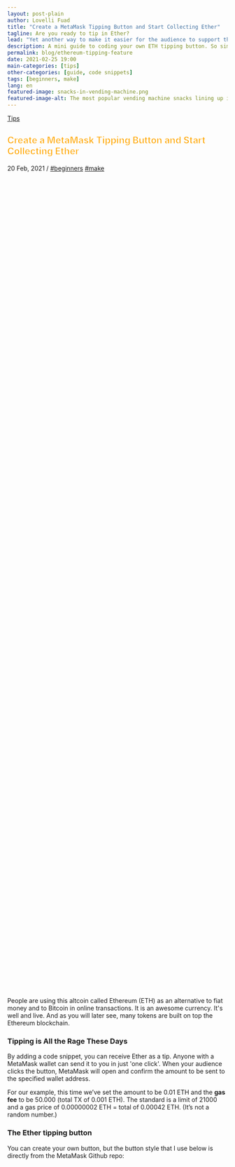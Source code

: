 ```yaml
---
layout: post-plain
author: Lovelli Fuad
title: "Create a MetaMask Tipping Button and Start Collecting Ether"
tagline: Are you ready to tip in Ether?
lead: "Yet another way to make it easier for the audience to support their favourite content creator."
description: A mini guide to coding your own ETH tipping button. So simple it will only take you a bag of chips to complete. 
permalink: blog/ethereum-tipping-feature
date: 2021-02-25 19:00
main-categories: [tips]
other-categories: [guide, code snippets]
tags: [beginners, make]
lang: en
featured-image: snacks-in-vending-machine.png
featured-image-alt: The most popular vending machine snacks lining up inside a vending machine. 
---
```

<!-- Banner coded manually -->
<section class="container mt-10 mb-8">
    <div class="py-20 bg-size-cover bg-position-bottom-center d-flex align-items-end container-fluid" data-bg-src="https://fingertip.top/assets/image/snacks-in-vending-machine.png" style="min-height: 50vh; background-image: url(&quot;https://fingertip.top/assets/image/snacks-in-vending-machine.png&quot;);">
        <div class="container">
            <div class="row align-items-baseline mb-5 ps-xl-4 ps-lg-4 ps-md-4">
            <!-- Display the category -->
                <div class="col-auto">
                  <p class="fs-4 mb-0 text-capitalize" data-aos="fade-down" data-aos-delay="0"><a href="" class="text-light-1">Tips</a></p>
                </div>
            </div>
            <div class="row">
		<div class="col-12 mb-5 col-md-10 col-lg-9">
			<h2 class="display-3 text-light-1 ps-xl-16 px-lg-12 px-md-8 pt-8" style="-webkit-text-fill-color:orange;-webkit-text-stroke-width: 1px;-webkit-text-stroke-color: white;" data-aos="flip-left" data-aos-delay="250">Create a MetaMask Tipping Button and Start Collecting Ether</h2>
		</div>
			<p class="fs-5 text-light-1 text-xl-center text-xxl-center text-lg-center ps-md-8" data-aos="fade-down" data-aos-delay="250">
				<span class="text-light-1" data-aos="fade-down" data-aos-delay="250">20 Feb, 2021</span> /
				<a href="/categories/beginners" class="text-light-1" data-aos="fade-down" data-aos-delay="250">#beginners</a> <a href="/categories/make" class="text-light-1" data-aos="fade-down" data-aos-delay="250">#make</a>
			</p>
            </div>
        </div>
    </div>
</section>
<!-- Content section -->
<section class="bg-bg-3 pb-8">
    <div class="container">
        <div class="row justify-content-center">
            <div class="col-lg-10 col-xl-8 col-xxl-7">
                <p class="pb-8 text-dark-1 fs-2" data-aos="fade-down" data-aos-delay="50">
                    People are using this altcoin called Ethereum (ETH) as an alternative to fiat money and to Bitcoin in online transactions. It is an awesome currency. It's well and live. And as you will later see, many tokens are built on top the Ethereum blockchain.
                </p>
                <h3 class="mb-4 mb-md-8" data-aos="fade-down" data-aos-delay="0">
                    Tipping is All the Rage These Days
                </h3>
                <p class="pb-8 text-dark-1 fs-2" data-aos="fade-down" data-aos-delay="50">
                    By adding a code snippet, you can receive Ether as a tip. Anyone with a MetaMask wallet can send it to you in just 'one click'. When your audience clicks the button, MetaMask will open and confirm the amount to be sent to the specified wallet address.
                </p>
                <p class="pb-8 text-dark-1 fs-2" data-aos="fade-down" data-aos-delay="50">
                    For our example, this time we’ve set the amount to be 0.01 ETH and the <b>gas fee</b> to be 50.000 (total TX of 0.001 ETH). The standard is a limit of 21000 and a gas price of 0.00000002 ETH = total of 0.00042 ETH. (It’s not a random number.)
                </p>
                <h3 class="mb-4 mb-md-8" data-aos="fade-down" data-aos-delay="0">
                    The Ether tipping button
                </h3>
                <p class="pb-8 text-dark-1 fs-2" data-aos="fade-down" data-aos-delay="50">
                    You can create your own button, but the button style that I use below is directly from the MetaMask Github repo:
                </p>
            </div>
            <div class="col-lg-10 col-xl-8 col-xxl-7 pb-8">
                <style>
                    .tip-button{width: 304px;height: 50px;background-size: 100%;background-image: url('/assets/image/3_pay_mm_off.png');cursor: pointer;}
                    .tip-button:hover{background-image:url('/assets/image/3_pay_mm_over.png');}
                    .tip-button:active{background-image:url('/assets/image/3_pay_mm_off.png');}
                </style>
                <div class="tip-button vh-center"></div>
                <!-- Metamask Script -->
                <script>
                    var my_address = '0x9f5F4Cf8ed30F04f772B63d02CDB8a9D5732e8BC'
                    var tipButton = document.querySelector('.tip-button')

                    tipButton.addEventListener('click', function() {

                    if (typeof web3 === 'undefined') {
                        return renderMessage('<div class="text-start">You need to install <a class="text-action-4" href="https://metamask.io/"><u>MetaMask</u></a> to use this.
			</a></div>')
                    }

                    else if (typeof typeof web3 !== 'undefined') {
                    // Request account access if needed
                    ethereum.enable().then(function () {
                    // Acccounts now exposed
                    web3.eth.sendTransaction({
                        to: my_address,
                        from: web3.eth.accounts[0],
                        value: web3.toWei('0.01', 'ether'), 
                        gas: 50000,
                    }, function (err, transactionHash) {
                    if (err) return renderMessage('There was a problem!: ' + err.message)

                    // If you get a transactionHash, you can assume it was sent,
                    // or if you want to guarantee it was received, you can poll
                    // for that transaction to be mined first.
                    renderMessage('Thanks for the generosity!!')
                            })
                        });
                        }

                    })

                    function renderMessage (message) {
                        var messageEl = document.querySelector('.message')
                        messageEl.innerHTML = message
                    }
                    </script>
                    <div class="message mt-8"></div>
            </div>
            <div class="col-lg-10 col-xl-8 col-xxl-7">
                <p class="pb-8 text-dark-1 fs-2" data-aos="fade-down" data-aos-delay="50">
                    Try and click it.
                </p>
                <p class="pb-8 text-dark-1 fs-2" data-aos="fade-down" data-aos-delay="50">
                    See what message it gives you.
                </p>
                <p class="pb-8 text-dark-1 fs-2" data-aos="fade-down" data-aos-delay="50">
                    If it says “you need to install MetaMask to use this” you can try installing MetaMask on your browser following <a href="https://metamask.io/download.html" class="text-action-4">this guide</a>, if you want.
                </p>
                <p class="pb-8 text-dark-1 fs-2" data-aos="fade-down" data-aos-delay="50">
                    I'll break down the code used to get a button like that. Please keep in mind that you're free to use the code, as it doesn't belong to me. You don't need my permission to do so, but it'd be really nice if you could link to this post.
                </p>
                <p class="pb-8 text-dark-1 fs-2" data-aos="fade-down" data-aos-delay="50">
                    <b>So, what's in the code?</b>
                </p>
                <p class="pb-5 mb-0 text-dark-1 fs-2" data-aos="fade-down" data-aos-delay="50">
                    A bit of HTML.
                </p>
		    <pre style="font-family:monospace;" class="html4strict mb-0 fs-4">		
                    <p class="ps-8 bg-bg-2 mb-0">
<span style="color: #009900;">&lt;<span style="color: #000000; font-weight: bold;">div</span> <span style="color: #000066;">class</span><span style="color: #66cc66;">=</span><span style="color: #ff0000;">"tip-button"</span> <span style="color: #000066;">align</span><span style="color: #66cc66;">=</span><span style="color: #ff0000;">"center"</span>&gt;&lt;<span style="color: #66cc66;">/</span><span style="color: #000000; font-weight: bold;">div</span>&gt;</span>
<span style="color: #808080; font-style: italic;">&lt;!-- Metamask Script --&gt;</span>
<span style="color: #009900;">&lt;<span style="color: #000000; font-weight: bold;">div</span> <span style="color: #000066;">class</span><span style="color: #66cc66;">=</span><span style="color: #ff0000;">"message"</span>&gt;&lt;<span style="color: #66cc66;">/</span><span style="color: #000000; font-weight: bold;">div</span>&gt;</span>
		    </p>
		    </pre>
                <p class="pb-8 text-dark-1 fs-2" data-aos="fade-down" data-aos-delay="50">
                    A bit of CSS: insert button.
                </p>
                    <pre class="actionscript mb-0 fs-4" style="font-family:monospace;">
                    <p class="ps-8 bg-bg-2 mb-0">
.<span style="color: #006600;">tip</span>-<span style="color: #0066CC;">button</span> <span style="color: #66cc66;">&#123;</span>
  <span style="color: #0066CC;">width</span>: 250px;
  <span style="color: #0066CC;">height</span>: 40px;
  margin: 10px;
  background-<span style="color: #0066CC;">size</span>: <span style="color: #cc66cc;">100</span><span style="color: #66cc66;">%</span>;
  background-image: <span style="color: #0066CC;">url</span><span style="color: #66cc66;">&#40;</span><span style="color: #ff0000;">'assets/images/3_pay_mm_off.png'</span><span style="color: #66cc66;">&#41;</span>;
  cursor: pointer;
<span style="color: #66cc66;">&#125;</span>
&nbsp;
.<span style="color: #006600;">tip</span>-<span style="color: #0066CC;">button</span>:hover <span style="color: #66cc66;">&#123;</span>
  background-image: <span style="color: #0066CC;">url</span><span style="color: #66cc66;">&#40;</span><span style="color: #ff0000;">'assets/image/3_pay_mm_over.png'</span><span style="color: #66cc66;">&#41;</span>;
<span style="color: #66cc66;">&#125;</span>
&nbsp;
.<span style="color: #006600;">tip</span>-<span style="color: #0066CC;">button</span>:active <span style="color: #66cc66;">&#123;</span>
  background-image: <span style="color: #0066CC;">url</span><span style="color: #66cc66;">&#40;</span><span style="color: #ff0000;">'assets/image/3_pay_mm_off.png'</span><span style="color: #66cc66;">&#41;</span>;
<span style="color: #66cc66;">&#125;</span>
                </p>
                </pre>
	    <p class="py-8 text-dark-1 fs-2" data-aos="fade-down" data-aos-delay="50">
                On an HTML page, the above code goes between the style tags. Just adjust the width and height, depending on the image you're using, or else the image might now show up fully. Change the URL address for the button image to point to the image you want to use.
            </p>
            <p class="pb-8 text-dark-1 fs-2" data-aos="fade-down" data-aos-delay="50">
                And then finally, a bit of JavaScript.
            </p>
	        <pre class="javascript mb-0 fs-4" style="font-family:monospace;">
                <p class="ps-8 bg-bg-2 mb-0">
<span style="color: #339933;">&lt;!--</span> Metamask Script <span style="color: #339933;">--&gt;</span>
<span style="color: #339933;">&lt;</span>script<span style="color: #339933;">&gt;</span>
<span style="color: #000066; font-weight: bold;">var</span> my_address <span style="color: #339933;">=</span> <span style="color: #3366CC;">'0x9f5F4Cf8ed30F04f772B63d02CDB8a9D5732e8BC'</span>
<span style="color: #000066; font-weight: bold;">var</span> tipButton <span style="color: #339933;">=</span> document.<span style="color: #660066;">querySelector</span><span style="color: #009900;">&#40;</span><span style="color: #3366CC;">'.tip-button'</span><span style="color: #009900;">&#41;</span>
&nbsp;
tipButton.<span style="color: #660066;">addEventListener</span><span style="color: #009900;">&#40;</span><span style="color: #3366CC;">'click'</span><span style="color: #339933;">,</span> <span style="color: #000066; font-weight: bold;">function</span><span style="color: #009900;">&#40;</span><span style="color: #009900;">&#41;</span> <span style="color: #009900;">&#123;</span>
&nbsp;
  <span style="color: #000066; font-weight: bold;">if</span> <span style="color: #009900;">&#40;</span><span style="color: #000066; font-weight: bold;">typeof</span> web3 <span style="color: #339933;">===</span> <span style="color: #3366CC;">'undefined'</span><span style="color: #009900;">&#41;</span> <span style="color: #009900;">&#123;</span>
    <span style="color: #000066; font-weight: bold;">return</span> renderMessage<span style="color: #009900;">&#40;</span><span style="color: #3366CC;">'&lt;div align=&quot;center&quot;&gt;You need to install &lt;a href=&quot;https://metamask.io/&quot;&gt;&lt;u&gt;MetaMask&lt;/u&gt;&lt;/a&gt; to use this.&lt;/a&gt;&lt;/div&gt;'</span><span style="color: #009900;">&#41;</span>
  <span style="color: #009900;">&#125;</span>
&nbsp;
  <span style="color: #000066; font-weight: bold;">else</span> <span style="color: #000066; font-weight: bold;">if</span> <span style="color: #009900;">&#40;</span><span style="color: #000066; font-weight: bold;">typeof</span> <span style="color: #000066; font-weight: bold;">typeof</span> web3 <span style="color: #339933;">!==</span> <span style="color: #3366CC;">'undefined'</span><span style="color: #009900;">&#41;</span> <span style="color: #009900;">&#123;</span>
    <span style="color: #006600; font-style: italic;">// Request account access if needed</span>
    ethereum.<span style="color: #660066;">enable</span><span style="color: #009900;">&#40;</span><span style="color: #009900;">&#41;</span>.<span style="color: #660066;">then</span><span style="color: #009900;">&#40;</span><span style="color: #000066; font-weight: bold;">function</span> <span style="color: #009900;">&#40;</span><span style="color: #009900;">&#41;</span> <span style="color: #009900;">&#123;</span>
      <span style="color: #006600; font-style: italic;">// Acccounts now exposed</span>
      web3.<span style="color: #660066;">eth</span>.<span style="color: #660066;">sendTransaction</span><span style="color: #009900;">&#40;</span><span style="color: #009900;">&#123;</span>
        to<span style="color: #339933;">:</span> my_address<span style="color: #339933;">,</span>
        from<span style="color: #339933;">:</span> web3.<span style="color: #660066;">eth</span>.<span style="color: #660066;">accounts</span><span style="color: #009900;">&#91;</span><span style="color: #CC0000;">0</span><span style="color: #009900;">&#93;</span><span style="color: #339933;">,</span>
        value<span style="color: #339933;">:</span> web3.<span style="color: #660066;">toWei</span><span style="color: #009900;">&#40;</span><span style="color: #3366CC;">'0.01'</span><span style="color: #339933;">,</span> <span style="color: #3366CC;">'ether'</span><span style="color: #009900;">&#41;</span><span style="color: #339933;">,</span> 
        gas<span style="color: #339933;">:</span> <span style="color: #CC0000;">50000</span><span style="color: #339933;">,</span>
      <span style="color: #009900;">&#125;</span><span style="color: #339933;">,</span> <span style="color: #000066; font-weight: bold;">function</span> <span style="color: #009900;">&#40;</span>err<span style="color: #339933;">,</span> transactionHash<span style="color: #009900;">&#41;</span> <span style="color: #009900;">&#123;</span>
        <span style="color: #000066; font-weight: bold;">if</span> <span style="color: #009900;">&#40;</span>err<span style="color: #009900;">&#41;</span> <span style="color: #000066; font-weight: bold;">return</span> renderMessage<span style="color: #009900;">&#40;</span><span style="color: #3366CC;">'There was a problem!: '</span> <span style="color: #339933;">+</span> err.<span style="color: #660066;">message</span><span style="color: #009900;">&#41;</span>
&nbsp;
        <span style="color: #006600; font-style: italic;">// If you get a transaction hash, you can assume it was sent,</span>
        <span style="color: #006600; font-style: italic;">// or if you want to guarantee it was received, you can poll</span>
        <span style="color: #006600; font-style: italic;">// for that transaction to be mined first.</span>
        renderMessage<span style="color: #009900;">&#40;</span><span style="color: #3366CC;">'Thanks for the generosity!!'</span><span style="color: #009900;">&#41;</span>
      <span style="color: #009900;">&#125;</span><span style="color: #009900;">&#41;</span>
    <span style="color: #009900;">&#125;</span><span style="color: #009900;">&#41;</span><span style="color: #339933;">;</span>
  <span style="color: #009900;">&#125;</span>
&nbsp;
<span style="color: #009900;">&#125;</span><span style="color: #009900;">&#41;</span>
&nbsp;
<span style="color: #000066; font-weight: bold;">function</span> renderMessage <span style="color: #009900;">&#40;</span>message<span style="color: #009900;">&#41;</span> <span style="color: #009900;">&#123;</span>
  <span style="color: #000066; font-weight: bold;">var</span> messageEl <span style="color: #339933;">=</span> document.<span style="color: #660066;">querySelector</span><span style="color: #009900;">&#40;</span><span style="color: #3366CC;">'.message'</span><span style="color: #009900;">&#41;</span>
  messageEl.<span style="color: #660066;">innerHTML</span> <span style="color: #339933;">=</span> message
<span style="color: #009900;">&#125;</span>
<span style="color: #339933;">&lt;/</span>script<span style="color: #339933;">&gt;</span>
                </p>
                </pre>
            </div>
        </div>
    </div>
</section>
